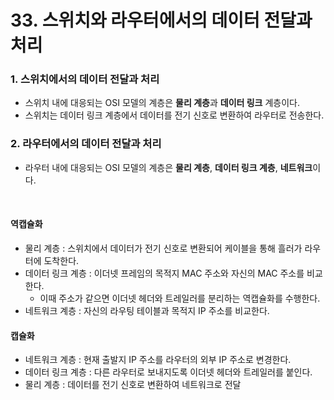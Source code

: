 # 33. 스위치와 라우터에서의 데이터 전달과 처리

### 1. 스위치에서의 데이터 전달과 처리
- 스위치 내에 대응되는 OSI 모델의 계층은 **물리 계층**과 **데이터 링크** 계층이다.
- 스위치는 데이터 링크 계층에서 데이터를 전기 신호로 변환하여 라우터로 전송한다.

### 2. 라우터에서의 데이터 전달과 처리
- 라우터 내에 대응되는 OSI 모델의 계층은 **물리 계층**, **데이터 링크 계층**, **네트워크**이다.
</br>

#### 역캡슐화
- 물리 계층 : 스위치에서 데이터가 전기 신호로 변환되어 케이블을 통해 흘러가 라우터에 도착한다.
- 데이터 링크 계층 : 이더넷 프레임의 목적지 MAC 주소와 자신의 MAC 주소를 비교한다.
  - 이때 주소가 같으면 이더넷 헤더와 트레일러를 분리하는 역캡슐화를 수행한다.
- 네트워크 계층 : 자신의 라우팅 테이블과 목적지 IP 주소를 비교한다.

#### 캡슐화
- 네트워크 계층 : 현재 출발지 IP 주소를 라우터의 외부 IP 주소로 변경한다.
- 데이터 링크 계층 : 다른 라우터로 보내지도록 이더넷 헤더와 트레일러를 붙인다.
- 물리 계층 : 데이터를 전기 신호로 변환하여 네트워크로 전달
